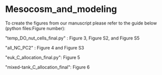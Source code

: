 # Mesocosm_and_modeling

To create the figures from our manuscript please refer to the guide below (python files:Figure number):

"temp_DO_nut_cells_final.py" : Figure 3, Figure S2, and Figure S5

"all_NC_PC2" : Figure 4 and Figure S3

"euk_C_allocation_final.py": Figure 5

"mixed-tank_C_allocation_final": Figure 6

